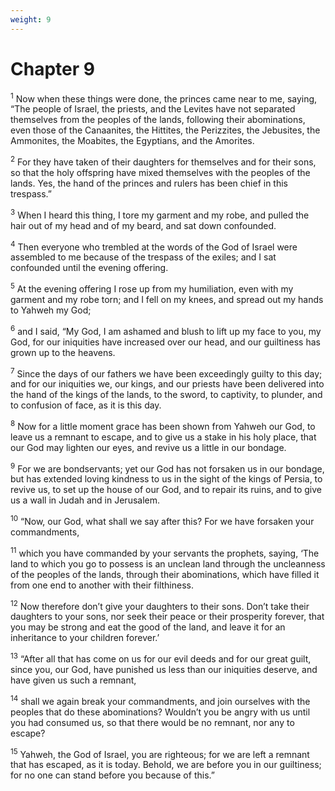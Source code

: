 ```yaml
---
weight: 9
---
```


# Chapter 9

<sup>1</sup> Now when these things were done, the princes came near to me, saying, “The people of Israel, the priests, and the Levites have not separated themselves from the peoples of the lands, following their abominations, even those of the Canaanites, the Hittites, the Perizzites, the Jebusites, the Ammonites, the Moabites, the Egyptians, and the Amorites. 

<sup>2</sup> For they have taken of their daughters for themselves and for their sons, so that the holy offspring have mixed themselves with the peoples of the lands. Yes, the hand of the princes and rulers has been chief in this trespass.” 

<sup>3</sup> When I heard this thing, I tore my garment and my robe, and pulled the hair out of my head and of my beard, and sat down confounded. 

<sup>4</sup> Then everyone who trembled at the words of the God of Israel were assembled to me because of the trespass of the exiles; and I sat confounded until the evening offering. 

<sup>5</sup> At the evening offering I rose up from my humiliation, even with my garment and my robe torn; and I fell on my knees, and spread out my hands to Yahweh my God; 

<sup>6</sup> and I said, “My God, I am ashamed and blush to lift up my face to you, my God, for our iniquities have increased over our head, and our guiltiness has grown up to the heavens. 

<sup>7</sup> Since the days of our fathers we have been exceedingly guilty to this day; and for our iniquities we, our kings, and our priests have been delivered into the hand of the kings of the lands, to the sword, to captivity, to plunder, and to confusion of face, as it is this day. 

<sup>8</sup> Now for a little moment grace has been shown from Yahweh our God, to leave us a remnant to escape, and to give us a stake in his holy place, that our God may lighten our eyes, and revive us a little in our bondage. 

<sup>9</sup> For we are bondservants; yet our God has not forsaken us in our bondage, but has extended loving kindness to us in the sight of the kings of Persia, to revive us, to set up the house of our God, and to repair its ruins, and to give us a wall in Judah and in Jerusalem. 

<sup>10</sup> “Now, our God, what shall we say after this? For we have forsaken your commandments, 

<sup>11</sup> which you have commanded by your servants the prophets, saying, ‘The land to which you go to possess is an unclean land through the uncleanness of the peoples of the lands, through their abominations, which have filled it from one end to another with their filthiness. 

<sup>12</sup> Now therefore don’t give your daughters to their sons. Don’t take their daughters to your sons, nor seek their peace or their prosperity forever, that you may be strong and eat the good of the land, and leave it for an inheritance to your children forever.’ 

<sup>13</sup> “After all that has come on us for our evil deeds and for our great guilt, since you, our God, have punished us less than our iniquities deserve, and have given us such a remnant, 

<sup>14</sup> shall we again break your commandments, and join ourselves with the peoples that do these abominations? Wouldn’t you be angry with us until you had consumed us, so that there would be no remnant, nor any to escape? 

<sup>15</sup> Yahweh, the God of Israel, you are righteous; for we are left a remnant that has escaped, as it is today. Behold, we are before you in our guiltiness; for no one can stand before you because of this.” 


